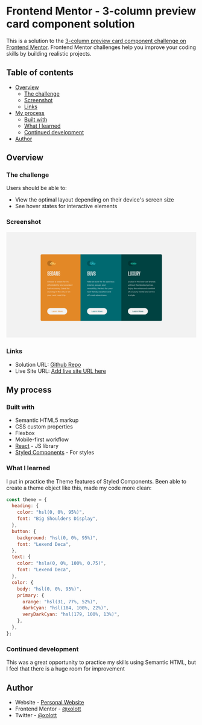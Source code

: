 # Frontend Mentor - 3-column preview card component solution

This is a solution to the [3-column preview card component challenge on Frontend Mentor](https://www.frontendmentor.io/challenges/3column-preview-card-component-pH92eAR2-). Frontend Mentor challenges help you improve your coding skills by building realistic projects.

## Table of contents

- [Overview](#overview)
  - [The challenge](#the-challenge)
  - [Screenshot](#screenshot)
  - [Links](#links)
- [My process](#my-process)
  - [Built with](#built-with)
  - [What I learned](#what-i-learned)
  - [Continued development](#continued-development)
- [Author](#author)

## Overview

### The challenge

Users should be able to:

- View the optimal layout depending on their device's screen size
- See hover states for interactive elements

### Screenshot

![](./screenshot.png)

### Links

- Solution URL: [Github Repo](https://github.com/xolott/fm-3-column-preview-card-component)
- Live Site URL: [Add live site URL here](https://your-live-site-url.com)

## My process

### Built with

- Semantic HTML5 markup
- CSS custom properties
- Flexbox
- Mobile-first workflow
- [React](https://reactjs.org/) - JS library
- [Styled Components](https://styled-components.com/) - For styles

### What I learned

I put in practice the Theme features of Styled Components. Been able to create a theme object like this, made my code more clean:

```js
const theme = {
  heading: {
    color: "hsl(0, 0%, 95%)",
    font: "Big Shoulders Display",
  },
  button: {
    background: "hsl(0, 0%, 95%)",
    font: "Lexend Deca",
  },
  text: {
    color: "hsla(0, 0%, 100%, 0.75)",
    font: "Lexend Deca",
  },
  color: {
    body: "hsl(0, 0%, 95%)",
    primary: {
      orange: "hsl(31, 77%, 52%)",
      darkCyan: "hsl(184, 100%, 22%)",
      veryDarkCyan: "hsl(179, 100%, 13%)",
    },
  },
};
```

### Continued development

This was a great opportunity to practice my skills using Semantic HTML, but I feel that there is a huge room for improvement

## Author

- Website - [Personal Website](https://truyol.dev)
- Frontend Mentor - [@xolott](https://www.frontendmentor.io/profile/xolott)
- Twitter - [@xolott](https://www.twitter.com/xolott)
